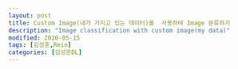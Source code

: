 ```yaml
---
layout: post
title: Custom Image(내가 가지고 있는 데이터)를  사용하여 Image 분류하기
description: "Image classification with custom image(my data)"
modified: 2020-05-15
tags: [김성훈,Rein]
categories: [김성훈DL]
---
```

